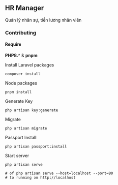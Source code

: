 ## HR Manager

Quản lý nhân sự, tiền lương nhân viên

### Contributing
#### Require
**PHP8.^** & **pnpm**

Install Laravel packages
```shell
composer install
```

Node packages
```shell
pnpm install
```

Generate Key
```shell
php artisan key:generate
```

Migrate
```shell
php artisan migrate
```

Passport Install
```shell
php artisan passport:install
```

Start server
```shell
php artisan serve

# of php artisan serve --host=localhost --port=80
# to running on http://localhost
```
